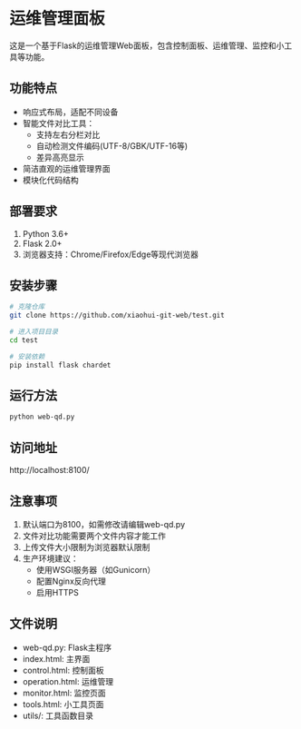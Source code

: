 # 运维管理面板

这是一个基于Flask的运维管理Web面板，包含控制面板、运维管理、监控和小工具等功能。

## 功能特点
- 响应式布局，适配不同设备
- 智能文件对比工具：
  - 支持左右分栏对比
  - 自动检测文件编码(UTF-8/GBK/UTF-16等)
  - 差异高亮显示
- 简洁直观的运维管理界面
- 模块化代码结构

## 部署要求
1. Python 3.6+
2. Flask 2.0+
3. 浏览器支持：Chrome/Firefox/Edge等现代浏览器

## 安装步骤
```bash
# 克隆仓库
git clone https://github.com/xiaohui-git-web/test.git

# 进入项目目录
cd test

# 安装依赖
pip install flask chardet
```

## 运行方法
```bash
python web-qd.py
```

## 访问地址
http://localhost:8100/

## 注意事项
1. 默认端口为8100，如需修改请编辑web-qd.py
2. 文件对比功能需要两个文件内容才能工作
3. 上传文件大小限制为浏览器默认限制
4. 生产环境建议：
   - 使用WSGI服务器（如Gunicorn）
   - 配置Nginx反向代理
   - 启用HTTPS

## 文件说明
- web-qd.py: Flask主程序
- index.html: 主界面
- control.html: 控制面板
- operation.html: 运维管理
- monitor.html: 监控页面
- tools.html: 小工具页面
- utils/: 工具函数目录